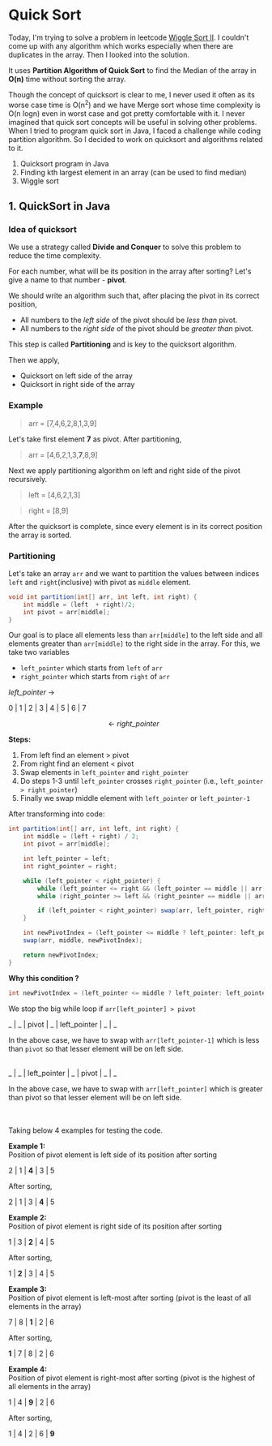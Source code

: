 # Quick Sort

Today, I'm trying to solve a problem in leetcode [Wiggle Sort II](https://leetcode.com/explore/interview/card/top-interview-questions-hard/120/sorting-and-searching/857/).
I couldn't come up with any algorithm which works especially when there are duplicates in the array. Then I looked into the solution.

It uses **Partition Algorithm of Quick Sort** to find the Median of the array in **O(n)** time without sorting the array.

Though the concept of quicksort is clear to me, I never used it often as its worse case time is O(n<sup>2</sup>) and we have Merge sort whose time complexity is O(n logn) even in worst case and got pretty comfortable with it. I never imagined that quick sort concepts will be useful in solving other problems.
When I tried to program quick sort in Java, I faced a challenge while coding partition algorithm.
So I decided to work on quicksort and algorithms related to it.

1. Quicksort program in Java
2. Finding kth largest element in an array (can be used to find median)
3. Wiggle sort

## 1. QuickSort in Java

### Idea of quicksort
We use a strategy called **Divide and Conquer** to solve this problem to reduce the time complexity.

For each number, what will be its position in the array after sorting?
Let's give a name to that number - **pivot**.

We should write an algorithm such that, after placing the pivot in its correct position,
- All numbers to the *left side* of the pivot should be *less than* pivot.
- All numbers to the *right side* of the pivot should be *greater than* pivot.

This step is called **Partitioning** and is key to the quicksort algorithm.

Then we apply,
- Quicksort on left side of the array
- Quicksort in right side of the array

### Example
> arr = [7,4,6,2,8,1,3,9]

Let's take first element **7** as pivot.
After partitioning,
> arr = [4,6,2,1,3,**7**,8,9]

Next we apply partitioning algorithm on left and right side of the pivot recursively.

> left = [4,6,2,1,3]

> right = [8,9]

After the quicksort is complete, since every element is in its correct position the array is sorted.

### Partitioning
Let's take an array `arr` and we want to partition the values between indices `left` and `right`(inclusive) with pivot as `middle` element.
```java
void int partition(int[] arr, int left, int right) {
    int middle = (left  + right)/2;
    int pivot = arr[middle];
}
```
Our goal is to place all elements less than `arr[middle]` to the left side and all elements greater than `arr[middle]` to the right side in the array.
For this, we take two variables
- `left_pointer` which starts from `left` of `arr`
- `right_pointer` which starts from `right` of `arr`

*left_pointer* &rarr;

0 | 1 | 2 | 3 | 4 | 5 | 6 | 7  

&nbsp;   &nbsp;   &nbsp;   &nbsp;   &nbsp;  &nbsp;   &nbsp;   &nbsp;   &nbsp;   &nbsp;  &nbsp;   &nbsp;   &nbsp;   &nbsp;   &nbsp;  &nbsp;   &nbsp;   &nbsp;   &nbsp;   &nbsp;  &nbsp;   &nbsp;   &nbsp;   &nbsp;   &nbsp;  &larr; *right_pointer*  

**Steps:**
1. From left find an element > pivot  
2. From right find an element < pivot  
3. Swap elements in `left_pointer` and `right_pointer`  
4. Do steps 1-3 until `left_pointer` crosses `right_pointer` (i.e., `left_pointer > right_pointer`)
5. Finally we swap middle element with `left_pointer` or `left_pointer-1`

After transforming into code:
```java
int partition(int[] arr, int left, int right) {
    int middle = (left + right) / 2;
    int pivot = arr[middle];

    int left_pointer = left;
    int right_pointer = right;

    while (left_pointer < right_pointer) {
        while (left_pointer <= right && (left_pointer == middle || arr[left_pointer] <= arr[middle])) left_pointer++;
        while (right_pointer >= left && (right_pointer == middle || arr[right_pointer] >= arr[middle])) right_pointer--;

        if (left_pointer < right_pointer) swap(arr, left_pointer, right_pointer);
    }

    int newPivotIndex = (left_pointer <= middle ? left_pointer: left_pointer - 1);
    swap(arr, middle, newPivotIndex);

    return newPivotIndex;
}
```
**Why this condition ?**
```java
int newPivotIndex = (left_pointer <= middle ? left_pointer: left_pointer - 1);
```
We stop the big while loop if `arr[left_pointer] > pivot`

_ | _ | pivot | _ | left_pointer | _ | _ 


In the above case, we have to swap with `arr[left_pointer-1]` which is less than `pivot` so that lesser element will be on left side.  
<br/>

_ | _ | left_pointer | _ | pivot | _ | _  
 

In the above case, we have to swap with `arr[left_pointer]` which is greater than pivot so that lesser element will be on left side.  
<br />
<br />



Taking below 4 examples for testing the code.

**Example 1:**  
Position of pivot element is left side of its position after sorting

2 | 1 | **4** | 3 | 5  

After sorting, 

2 | 1 | 3 | **4** | 5 


**Example 2:**  
Position of pivot element is right side of its position after sorting

1 | 3 | **2** | 4 | 5 

After sorting, 

1 | **2** | 3 | 4 | 5 


**Example 3:**  
Position of pivot element is left-most after sorting (pivot is the least of all elements in the array)

7 | 8 | **1** | 2 | 6 

After sorting, 

**1** | 7 | 8 | 2 | 6 


**Example 4:**  
Position of pivot element is right-most after sorting (pivot is the highest of all elements in the array)

1 | 4 | **9** | 2 | 6 

After sorting, 

1 | 4 | 2 | 6 | **9** 

